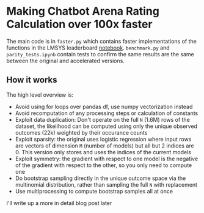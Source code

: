 # Making Chatbot Arena Rating Calculation over 100x faster

The main code is in `faster.py` which contains faster implementations of the functions in the LMSYS leaderboard [notebook](https://colab.research.google.com/drive/1KdwokPjirkTmpO_P1WByFNFiqxWQquwH).
`benchmark.py` and `parity_tests.ipynb` contain tests to confirm the same results are the same between the original and accelerated versions.

## How it works
The high level overview is:
* Avoid using for loops over pandas df, use numpy vectorization instead
* Avoid recomputation of any processing steps or calculation of constants
* Exploit data duplication: Don't operate on the full `N` (1.6M) rows of the dataset, the likelihood can be computed using only the unique observed outcomes (22k) weighted by their occurance counts
* Exploit sparsity: the original uses logistic regression where input rows are vectors of dimension `M` (number of models) but all but 2 indices are 0. This version only stores and uses the indices of the current models
* Exploit symmetry: the gradient with respect to one model is the negative of the gradient with respect to the other, so you only need to compute one
* Do bootstrap sampling directly in the unique outcome space via the multinomial distribution, rather than sampling the full `N` with replacement
* Use multiprocessing to compute bootstrap samples all at once

I'll write up a more in detail blog post later

